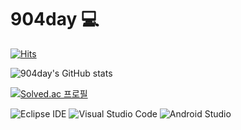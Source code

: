 # 904day 💻

[![Hits](https://hits.seeyoufarm.com/api/count/incr/badge.svg?url=https%3A%2F%2Fgithub.com%2F904day&count_bg=%23FE7373&title_bg=%23FF0000&icon=&icon_color=%23E87C7C&title=hits&edge_flat=false)](https://hits.seeyoufarm.com)

![904day's GitHub stats](https://github-readme-stats.vercel.app/api?username=904day&show_icons=true&theme=radical)


[![Solved.ac
프로필](http://mazassumnida.wtf/api/v2/generate_badge?boj=tjgus9650)](https://solved.ac/tjgus9650)



![Eclipse IDE](https://img.shields.io/badge/Eclipse%20IDE-2C2255.svg?&style=for-the-badge&logo=Eclipse%20IDE&logoColor=white)
![Visual Studio Code](https://img.shields.io/badge/Visual%20Studio%20Code-007ACC.svg?&style=for-the-badge&logo=Visual%20Studio%20Code&logoColor=white)
![Android Studio](https://img.shields.io/badge/Android%20Studio-3DDC84.svg?&style=for-the-badge&logo=Android%20Studio&logoColor=white)



